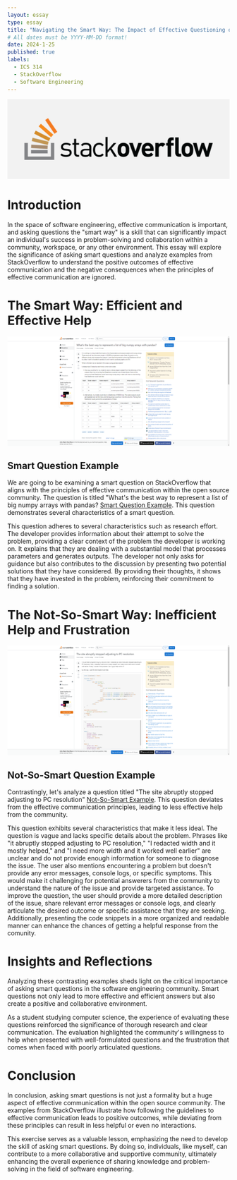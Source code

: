 ```yaml
---
layout: essay
type: essay
title: "Navigating the Smart Way: The Impact of Effective Questioning on StackOverflow"
# All dates must be YYYY-MM-DD format!
date: 2024-1-25
published: true
labels:
  - ICS 314
  - StackOverflow
  - Software Engineering
---
```


<div class="text-center p-4">
  <img src="../img/effective-questioning/stackoverflow.png" class="img-thumbnail" >
</div>

<h1>Introduction</h1>

In the space of software engineering, effective communication is important, and asking questions the "smart way" is a skill that can significantly impact an individual's success in problem-solving and collaboration within a community, workspace, or any other environment. This essay will explore the significance of asking smart questions and analyze examples from StackOverflow to understand the positive outcomes of effective communication and the negative consequences when the principles of effective communication are ignored.

<h1>The Smart Way: Efficient and Effective Help</h1>

<div class="text-center p-4">
  <img src="../img/effective-questioning/smart-questions.png" class="img-thumbnail" >
</div>

<h2>Smart Question Example</h2>

We are going to be examining a smart question on StackOverflow that aligns with the principles of effective communication within the open source community. The question is titled "What's the best way to represent a list of big numpy arrays with pandas? <a href="https://stackoverflow.com/questions/77888018/whats-the-best-way-to-represent-a-list-of-big-numpy-arrays-with-pandas" rel="noopener noreferrer" target="_blank">Smart Question Example</a>. This question demonstrates several characteristics of a smart question.

This question adheres to several characteristics such as research effort. The developer provides information about their attempt to solve the problem, providing a clear context of the problem the developer is working on. It explains that they are dealing with a substantial model that processes parameters and generates outputs. The developer not only asks for guidance but also contributes to the discussion by presenting two potential solutions that they have considered. By providing their thoughts, it shows that they have invested in the problem, reinforcing their commitment to finding a solution.

<h1>The Not-So-Smart Way: Inefficient Help and Frustration</h1>

<div class="text-center p-4">
  <img src="../img/effective-questioning/bad-questions.png" class="img-thumbnail" >
</div>

<h2>Not-So-Smart Question Example</h2>

Contrastingly, let's analyze a question titled "The site abruptly stopped adjusting to PC resolution" <a href="https://stackoverflow.com/questions/77887965/the-site-abruptly-stopped-adjusting-to-pc-resolution" rel="noopener noreferrer" target="_blank">Not-So-Smart Example</a>. This question deviates from the effective communication principles, leading to less effective help from the community.

This question exhibits several characteristics that make it less ideal. The question is vague and lacks specific details about the problem. Phrases like "it abruptly stopped adjusting to PC resolution," "I redacted width and it mostly helped," and "I need more width and it worked well earlier" are unclear and do not provide enough information for someone to diagnose the issue. The user also mentions encountering a problem but doesn't provide any error messages, console logs, or specific symptoms. This would make it challenging for potential answerers from the community to understand the nature of the issue and provide targeted assistance. To improve the question, the user should provide a more detailed description of the issue, share relevant error messages or console logs, and clearly articulate the desired outcome or specific assistance that they are seeking. Additionally, presenting the code snippets in a more organized and readable manner can enhance the chances of getting a helpful response from the comunity.

<h1>Insights and Reflections</h1>

Analyzing these contrasting examples sheds light on the critical importance of asking smart questions in the software engineering community. Smart questions not only lead to more effective and efficient answers but also create a positive and collaborative environment.

As a student studying computer science, the experience of evaluating these questions reinforced the significance of thorough research and clear communication. The evaluation highlighted the community's willingness to help when presented with well-formulated questions and the frustration that comes when faced with poorly articulated questions.

<h1>Conclusion</h1>

In conclusion, asking smart questions is not just a formality but a huge aspect of effective communication within the open source community. The examples from StackOverflow illustrate how following the guidelines to effective communication leads to positive outcomes, while deviating from these principles can result in less helpful or even no interactions.

This exercise serves as a valuable lesson, emphasizing the need to develop the skill of asking smart questions. By doing so, individuals, like myself, can contribute to a more collaborative and supportive community, ultimately enhancing the overall experience of sharing knowledge and problem-solving in the field of software engineering.